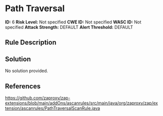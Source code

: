 
# Path Traversal

**ID:** 6
**Risk Level:** Not specified
**CWE ID:** Not specified
**WASC ID:** Not specified
**Attack Strength:** DEFAULT
**Alert Threshold:** DEFAULT

## Rule Description


## Solution
No solution provided.

## References
https://github.com/zaproxy/zap-extensions/blob/main/addOns/ascanrules/src/main/java/org/zaproxy/zap/extension/ascanrules/PathTraversalScanRule.java
